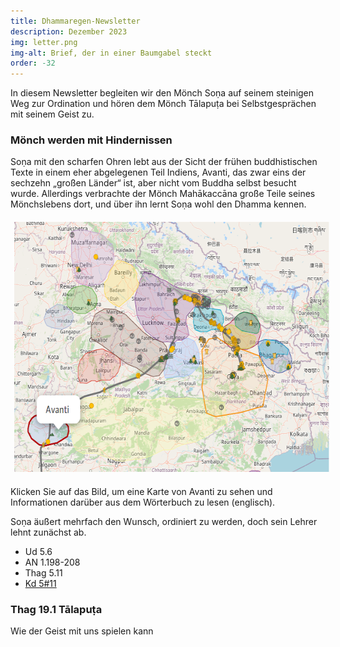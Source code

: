 ```yaml
---
title: Dhammaregen-Newsletter
description: Dezember 2023
img: letter.png
img-alt: Brief, der in einer Baumgabel steckt
order: -32
---
```


In diesem Newsletter begleiten wir den Mönch Soṇa auf seinem steinigen Weg zur Ordination und hören dem Mönch Tālapuṭa bei Selbstgesprächen mit seinem Geist zu.

### Mönch werden mit Hindernissen

Soṇa mit den scharfen Ohren lebt aus der Sicht der frühen buddhistischen Texte in einem eher abgelegenen Teil Indiens, Avanti, das zwar eins der sechzehn „großen Länder“ ist, aber nicht vom Buddha selbst besucht wurde. Allerdings verbrachte der Mönch Mahākaccāna große Teile seines Mönchslebens dort, und über ihn lernt Soṇa wohl den Dhamma kennen. 

<a title="Klick zu Karte und Info über Avanti" href="https://suttacentral.net/define/avanti?lang=de" target="_blank"><img alt="Karte von Indien mit Avanti" style="padding: 0.4em; border-radius: 0.2em;background: ##f2f2f2; height: 400px;" src="img/avanti.png"></a>

Klicken Sie auf das Bild, um eine Karte von Avanti zu sehen und Informationen darüber aus dem Wörterbuch zu lesen (englisch).

Soṇa äußert mehrfach den Wunsch, ordiniert zu werden, doch sein Lehrer lehnt zunächst ab.

- Ud 5.6
- AN 1.198-208
- Thag 5.11
- [Kd 5#11](https://suttacentral.net/pli-tv-kd5/de/maitrimurti-traetow?lang=de&reference=main&highlight=true#11)

### Thag 19.1 Tālapuṭa

Wie der Geist mit uns spielen kann

